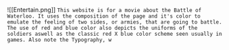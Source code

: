 ![[Entertain.png]]
`This website is for a movie about the Battle of Waterloo. It uses the composition of the page and it's color to emulate the feeling of two sides, or armies, that are going to battle. The use of red and blue color also depicts the uniforms of the soldiers aswell as the classic red X blue color scheme seen usually in games. Also note the Typography, w`